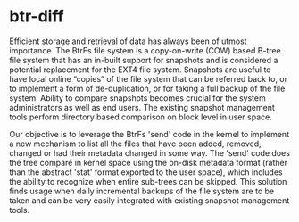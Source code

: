 btr-diff
========

Efficient storage and retrieval of data has always been of utmost importance.
The BtrFs file system is a copy-on-write (COW) based B-tree file system that
has an in-built support for snapshots and is considered a potential
replacement for the EXT4 file system. Snapshots are useful to have local
online “copies” of the file system that can be referred back to, or to
implement a form of de-duplication, or for taking a full backup of the file
system. Ability to compare snapshots becomes crucial for the system
administrators as well as end users. The existing snapshot management tools
perform directory based comparison on block level in user space.

Our objective is to leverage the BtrFs 'send' code in the kernel to implement
a new mechanism to list all the files that have been added, removed, changed
or had their metadata changed in some way. The 'send' code does the tree
compare in kernel space using the on-disk metadata format (rather than the
abstract 'stat' format exported to the user space), which includes the ability
to recognize when entire sub-trees can be skipped. This solution finds usage
when daily incremental backups of the file system are to be taken and can be
very easily integrated with existing snapshot management tools.
